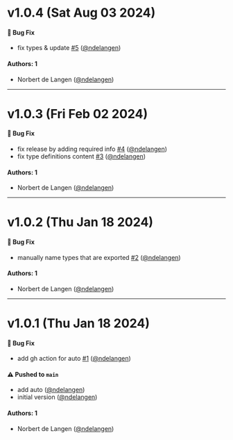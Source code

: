 # v1.0.4 (Sat Aug 03 2024)

#### 🐛 Bug Fix

- fix types & update [#5](https://github.com/ndelangen/fs-extra/pull/5) ([@ndelangen](https://github.com/ndelangen))

#### Authors: 1

- Norbert de Langen ([@ndelangen](https://github.com/ndelangen))

---

# v1.0.3 (Fri Feb 02 2024)

#### 🐛 Bug Fix

- fix release by adding required info [#4](https://github.com/ndelangen/fs-extra/pull/4) ([@ndelangen](https://github.com/ndelangen))
- fix type definitions content [#3](https://github.com/ndelangen/fs-extra/pull/3) ([@ndelangen](https://github.com/ndelangen))

#### Authors: 1

- Norbert de Langen ([@ndelangen](https://github.com/ndelangen))

---

# v1.0.2 (Thu Jan 18 2024)

#### 🐛 Bug Fix

- manually name types that are exported [#2](https://github.com/ndelangen/fs-extra/pull/2) ([@ndelangen](https://github.com/ndelangen))

#### Authors: 1

- Norbert de Langen ([@ndelangen](https://github.com/ndelangen))

---

# v1.0.1 (Thu Jan 18 2024)

#### 🐛 Bug Fix

- add gh action for auto [#1](https://github.com/ndelangen/fs-extra/pull/1) ([@ndelangen](https://github.com/ndelangen))

#### ⚠️ Pushed to `main`

- add auto ([@ndelangen](https://github.com/ndelangen))
- initial version ([@ndelangen](https://github.com/ndelangen))

#### Authors: 1

- Norbert de Langen ([@ndelangen](https://github.com/ndelangen))
